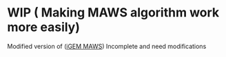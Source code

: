 # WIP ( Making MAWS algorithm work more easily)

Modified version of ([iGEM MAWS](https://github.com/iGEM-NU-Kazakhstan/MAWS-Heidelberg-x-NU_Kazakhstan))
Incomplete and need modifications
